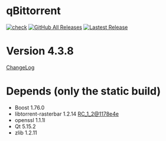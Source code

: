 # qBittorrent
[![check](https://github.com/brvphoenix/auto-build/workflows/CI/badge.svg?branch=master)](https://github.com/brvphoenix/auto-build/actions)
[![GitHub All Releases](https://img.shields.io/github/downloads/brvphoenix/auto-build/total)](https://github.com/brvphoenix/auto-build/releases)
[![Lastest Release](https://img.shields.io/github/release/brvphoenix/auto-build.svg?style=flat)](https://github.com/brvphoenix/auto-build/releases)

# Version 4.3.8
[ChangeLog](https://github.com/qbittorrent/qBittorrent/blob/v4_3_x/Changelog)

# Depends (only the static build)
* Boost 1.76.0
* libtorrent-rasterbar 1.2.14 [RC_1_2@1178e4e](https://github.com/arvidn/libtorrent/commits/RC_1_2?before=1178e4e0f3b4aad4c05f0455625a6818c0b1792e+35&branch=RC_1_2)
* openssl 1.1.1l
* Qt 5.15.2
* zlib 1.2.11

